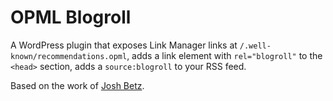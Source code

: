 # OPML Blogroll
A WordPress plugin that exposes Link Manager links at `/.well-known/recommendations.opml`, adds a link element with `rel="blogroll"` to the `<head>` section, adds a `source:blogroll` to your RSS feed.

Based on the work of [Josh Betz](https://josh.blog/2024/05/blogrolls).
